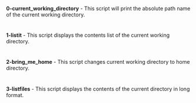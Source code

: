 **0-current_working_directory** - This script will print the absolute path name of the current working directory.
#
**1-listit** - This script displays  the contents list of the current working directory.
#
**2-bring_me_home** - This script changes current working directory to home directory.
#
**3-listfiles** - This script displays the contents of the current directory in long format.
#
